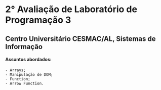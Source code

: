 # 2° Avaliação de Laboratório de Programação 3

## Centro Universitário CESMAC/AL, Sistemas de Informação

#### Assuntos abordados:
    - Arrays;
    - Manipulação de DOM;
    - Function;
    - Arrow Function.